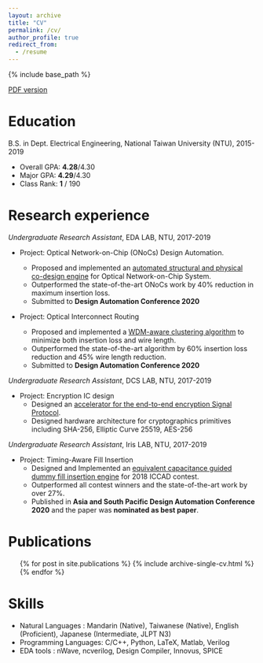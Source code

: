 ```yaml
---
layout: archive
title: "CV"
permalink: /cv/
author_profile: true
redirect_from:
  - /resume
---
```


{% include base_path %}

[PDF version](https://YuTaiwan.github.io/files/CV_of_Sheng_Jung_Yu.pdf)


Education
======
B.S. in Dept. Electrical Engineering, National Taiwan University (NTU), 2015-2019

*   Overall GPA: **4.28**/4.30
*   Major   GPA: **4.29**/4.30
*   Class  Rank:   **1** / 190

Research experience
======
*Undergraduate Research Assistant*, EDA LAB, NTU, 2017-2019
* Project: Optical Network-on-Chip (ONoCs) Design Automation. 
    * Proposed and implemented an <u> automated structural and physical co-design engine</u> for Optical Network-on-Chip System.
    * Outperformed the state-of-the-art ONoCs work by 40% reduction in maximum insertion loss.
    * Submitted to **Design Automation Conference 2020**

* Project: Optical Interconnect Routing
    * Proposed and implemented a <u>WDM-aware clustering algorithm</u> to minimize both insertion loss and wire length.
    * Outperformed the state-of-the-art algorithm by 60% insertion loss reduction and 45% wire length reduction.
    * Submitted to **Design Automation Conference 2020**

*Undergraduate Research Assistant*, DCS LAB, NTU, 2017-2019
* Project: Encryption IC design
    * Designed an <u>accelerator for the end-to-end encryption Signal Protocol</u>.
    * Designed hardware architecture for cryptographics primitives including SHA-256, Elliptic Curve 25519, AES-256
  
*Undergraduate Research Assistant*, Iris LAB, NTU, 2017-2019
* Project: Timing-Aware Fill Insertion
    * Designed and Implemented an <u>equivalent capacitance guided dummy fill insertion engine</u> for 2018 ICCAD contest.
    * Outperformed all contest winners and the state-of-the-art work by over 27%.
    * Published in **Asia and South Pacific Design Automation Conference 2020** and the paper was **nominated as best paper**.
    
Publications
======
  <ul>{% for post in site.publications %}
    {% include archive-single-cv.html %}
  {% endfor %}</ul>


Skills
======
* Natural Languages    : Mandarin (Native), Taiwanese (Native), English (Proficient), Japanese (Intermediate, JLPT N3)
* Programming Languages: C/C++, Python, LaTeX, Matlab, Verilog
* EDA tools            : nWave, ncverilog, Design Compiler, Innovus, SPICE



<!--
Talks
======
  <ul>{% for post in site.talks %}
    {% include archive-single-talk-cv.html %}
  {% endfor %}</ul>
  
Teaching
======
  <ul>{% for post in site.teaching %}
    {% include archive-single-cv.html %}
  {% endfor %}</ul>
-->
  
